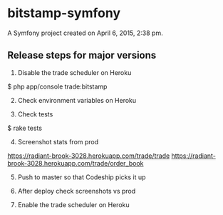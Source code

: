 bitstamp-symfony
================

A Symfony project created on April 6, 2015, 2:38 pm.


## Release steps for major versions

1. Disable the trade scheduler on Heroku

$ php app/console trade:bitstamp

2. Check environment variables on Heroku

3. Check tests

$ rake tests

4. Screenshot stats from prod

https://radiant-brook-3028.herokuapp.com/trade/trade
https://radiant-brook-3028.herokuapp.com/trade/order_book

5. Push to master so that Codeship picks it up

6. After deploy check screenshots vs prod

7. Enable the trade scheduler on Heroku
